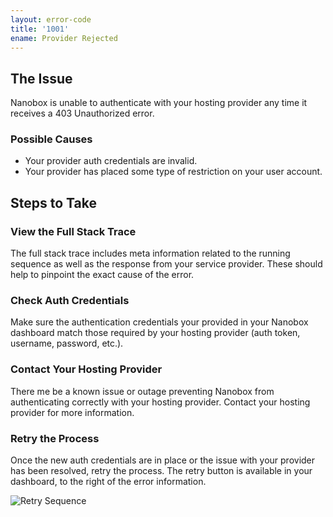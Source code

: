 ```yaml
---
layout: error-code
title: '1001'
ename: Provider Rejected
---
```


## The Issue
Nanobox is unable to authenticate with your hosting provider any time it receives a 403 Unauthorized error.

### Possible Causes
- Your provider auth credentials are invalid.
- Your provider has placed some type of restriction on your user account.

## Steps to Take

### View the Full Stack Trace
The full stack trace includes meta information related to the running sequence as well as the response from your service provider. These should help to pinpoint the exact cause of the error.

### Check Auth Credentials
Make sure the authentication credentials your provided in your Nanobox dashboard match those required by your hosting provider (auth token, username, password, etc.).

### Contact Your Hosting Provider
There me be a known issue or outage preventing Nanobox from authenticating correctly with your hosting provider. Contact your hosting provider for more information.

### Retry the Process
Once the new auth credentials are in place or the issue with your provider has been resolved, retry the process. The retry button is available in your dashboard, to the right of the error information.

![Retry Sequence](process-retry.png)
